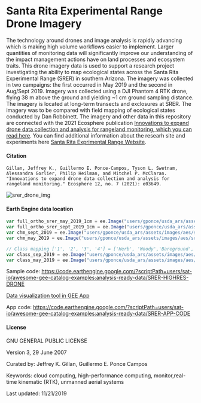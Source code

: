 # Santa Rita Experimental Range Drone Imagery

The technology around drones and image analysis is rapidly advancing which is making high volume workflows easier to implement. Larger quantities of monitoring data will significantly improve our understanding of the impact management actions have on land processes and ecosystem traits. This drone imagery data is used to support a research project investigating the ability to map ecological states across the Santa Rita Experimental Range (SRER) in southern Arizona. The imagery was collected in two campaigns: the first occurred in May 2019 and the second in Aug/Sept 2019. Imagery was collected using a DJI Phantom 4 RTK drone, flying 38 m above the ground and yielding ~1 cm ground sampling distance. The imagery is located at long-term transects and exclosures at SRER. The imagery was to be compared with field mapping of ecological states conducted by Dan Robbinett. The imagery and other data in this repository are connected with the 2021 Ecosphere publication [Innovations to expand drone data collection and analysis for rangeland monitoring, which you can read here](https://esajournals.onlinelibrary.wiley.com/doi/10.1002/ecs2.3649). You can find additional information about the researh site and experiments here [Santa Rita Exprimental Range Website](https://cals.arizona.edu/srer/).


#### Citation

```
Gillan, Jeffrey K., Guillermo E. Ponce‐Campos, Tyson L. Swetnam, Alessandra Gorlier, Philip Heilman, and Mitchel P. McClaran.
"Innovations to expand drone data collection and analysis for rangeland monitoring." Ecosphere 12, no. 7 (2021): e03649.
```

![srer_drone_img](https://github.com/samapriya/awesome-gee-community-datasets/assets/6677629/d4228e9f-3144-4bdd-a74e-77111b011933)

#### Earth Engine data location

```js
var full_ortho_srer_may_2019_1cm = ee.Image("users/gponce/usda_ars/assets/images/aes/srer/suas/2019/full_ortho_srer_may_2019_1cm");
var full_ortho_srer_sept_2019_1cm = ee.Image("users/gponce/usda_ars/assets/images/aes/srer/suas/2019/full_ortho_srer_sept_2019_1cm");
var chm_sept_2019 = ee.Image("users/gponce/usda_ars/assets/images/aes/srer/suas/2019/chm_sept_2019");
var chm_may_2019 = ee.Image("users/gponce/usda_ars/assets/images/aes/srer/suas/2019/chm_may_2019");

// Class mapping ['1', '2', '3', '4'] = ['Herb', 'Woody','Bareground','Shadow']
var class_sep_2019 = ee.Image("users/gponce/usda_ars/assets/images/aes/srer/suas/2019/full_ortho_classified_sep_2019_5cm");
var class_may_2019 = ee.Image("users/gponce/usda_ars/assets/images/aes/srer/suas/2019/full_ortho_classified_may_2019_5cm");
```

Sample code: https://code.earthengine.google.com/?scriptPath=users/sat-io/awesome-gee-catalog-examples:analysis-ready-data/SRER-HIGHRES-DRONE

[Data visualization tool in GEE App](https://gponce.users.earthengine.app/view/srer-drone-2019)

App code: https://code.earthengine.google.com/?scriptPath=users/sat-io/awesome-gee-catalog-examples:analysis-ready-data/SRER-APP-CODE

#### License
GNU GENERAL PUBLIC LICENSE

Version 3, 29 June 2007

Curated by: Jeffrey K. Gillan, Guillermo E. Ponce Campos


Keywords: cloud computing, high-performance computing, monitor,real-time kinematic (RTK), unmanned aerial systems

Last updated: 11/21/2019

